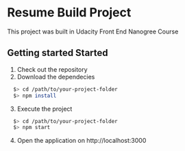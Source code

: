 # Resume Build Project

This project was built in Udacity Front End Nanogree Course


## Getting started Started

1. Check out the repository
2. Download the dependecies

```bash
  $> cd /path/to/your-project-folder
  $> npm install
```

3. Execute the project

```bash
  $> cd /path/to/your-project-folder
  $> npm start
```

4. Open the application on http://localhost:3000